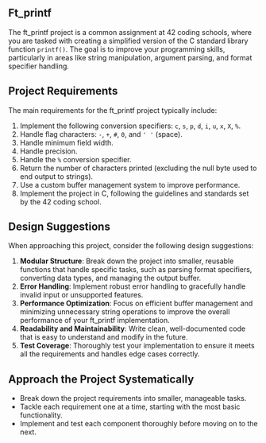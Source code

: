 ## Ft_printf
The ft_printf project is a common assignment at 42 coding schools, where you are tasked with creating a simplified version of the C standard library function `printf()`. The goal is to improve your programming skills, particularly in areas like string manipulation, argument parsing, and format specifier handling.

## Project Requirements
The main requirements for the ft_printf project typically include:

1. Implement the following conversion specifiers: `c`, `s`, `p`, `d`, `i`, `u`, `x`, `X`, `%`.
2. Handle flag characters: `-`, `+`, `#`, `0`, and `' '` (space).
3. Handle minimum field width.
4. Handle precision.
5. Handle the `%` conversion specifier.
6. Return the number of characters printed (excluding the null byte used to end output to strings).
7. Use a custom buffer management system to improve performance.
8. Implement the project in C, following the guidelines and standards set by the 42 coding school.

## Design Suggestions
When approaching this project, consider the following design suggestions:

1. **Modular Structure**: Break down the project into smaller, reusable functions that handle specific tasks, such as parsing format specifiers, converting data types, and managing the output buffer.
2. **Error Handling**: Implement robust error handling to gracefully handle invalid input or unsupported features.
3. **Performance Optimization**: Focus on efficient buffer management and minimizing unnecessary string operations to improve the overall performance of your ft_printf implementation.
4. **Readability and Maintainability**: Write clean, well-documented code that is easy to understand and modify in the future.
5. **Test Coverage**: Thoroughly test your implementation to ensure it meets all the requirements and handles edge cases correctly.

## Approach the Project Systematically
- Break down the project requirements into smaller, manageable tasks.
- Tackle each requirement one at a time, starting with the most basic functionality.
- Implement and test each component thoroughly before moving on to the next.

